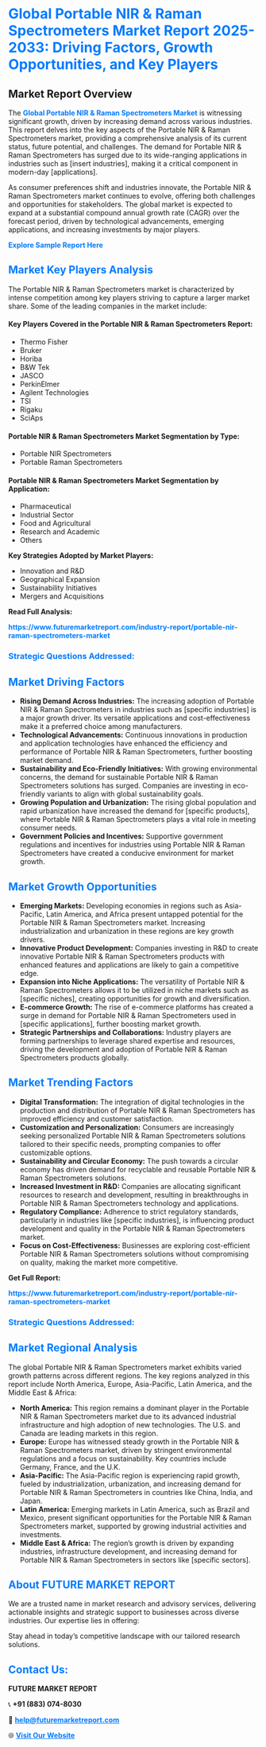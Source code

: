 <h1 style="color: #007BFF;">Global Portable NIR & Raman Spectrometers Market Report 2025-2033: Driving Factors, Growth Opportunities, and Key Players</h1>

<section id="overview">
<h2>Market Report Overview</h2>
<p>The <a href="https://www.futuremarketreport.com/industry-report/portable-nir-raman-spectrometers-market" style="color: #007BFF; text-decoration: none;"><strong>Global Portable NIR & Raman Spectrometers Market</strong></a> is witnessing significant growth, driven by increasing demand across various industries. This report delves into the key aspects of the Portable NIR & Raman Spectrometers market, providing a comprehensive analysis of its current status, future potential, and challenges. The demand for Portable NIR & Raman Spectrometers has surged due to its wide-ranging applications in industries such as [insert industries], making it a critical component in modern-day [applications].</p>
<p>As consumer preferences shift and industries innovate, the Portable NIR & Raman Spectrometers market continues to evolve, offering both challenges and opportunities for stakeholders. The global market is expected to expand at a substantial compound annual growth rate (CAGR) over the forecast period, driven by technological advancements, emerging applications, and increasing investments by major players.</p>
</section>

<section id="overview">
<p><a href="https://www.futuremarketreport.com/request-sample/reportId=41420" style="color: #007BFF; text-decoration: none;"><strong>Explore Sample Report Here</strong></a></p>
</section>

<section id="key-players">
<h2 style="color: #007BFF;">Market Key Players Analysis</h2>
<p>The Portable NIR & Raman Spectrometers market is characterized by intense competition among key players striving to capture a larger market share. Some of the leading companies in the market include:</p>
<h4>Key Players Covered in the Portable NIR & Raman Spectrometers Report:</h4>
<ul><li>Thermo Fisher</li><li>Bruker</li><li>Horiba</li><li>B&amp;W Tek</li><li>JASCO</li><li>PerkinElmer</li><li>Agilent Technologies</li><li>TSI</li><li>Rigaku</li><li>SciAps</li></ul>
<h4>Portable NIR & Raman Spectrometers Market Segmentation by Type:</h4>
<ul><li>Portable NIR Spectrometers</li><li>Portable Raman Spectrometers</li></ul>

<h4>Portable NIR & Raman Spectrometers Market Segmentation by Application:</h4>
<ul><li>Pharmaceutical</li><li>Industrial Sector</li><li>Food and Agricultural</li><li>Research and Academic</li><li>Others</li></ul>
<p><strong>Key Strategies Adopted by Market Players:</strong></p>
<ul>
<li>Innovation and R&D</li>
<li>Geographical Expansion</li>
<li>Sustainability Initiatives</li>
<li>Mergers and Acquisitions</li>
</ul>
</section>

<section>
<p><strong>Read Full Analysis: </strong></p><a href="https://www.futuremarketreport.com/industry-report/portable-nir-raman-spectrometers-market" style="color: #007BFF; text-decoration: none;"><strong>https://www.futuremarketreport.com/industry-report/portable-nir-raman-spectrometers-market</strong></a>
<h3 style="color: #007BFF;">Strategic Questions Addressed:</h3>
</section>

<section id="driving-factors">
<h2 style="color: #007BFF;">Market Driving Factors</h2>
<ul>
<li><strong>Rising Demand Across Industries:</strong> The increasing adoption of Portable NIR & Raman Spectrometers in industries such as [specific industries] is a major growth driver. Its versatile applications and cost-effectiveness make it a preferred choice among manufacturers.</li>
<li><strong>Technological Advancements:</strong> Continuous innovations in production and application technologies have enhanced the efficiency and performance of Portable NIR & Raman Spectrometers, further boosting market demand.</li>
<li><strong>Sustainability and Eco-Friendly Initiatives:</strong> With growing environmental concerns, the demand for sustainable Portable NIR & Raman Spectrometers solutions has surged. Companies are investing in eco-friendly variants to align with global sustainability goals.</li>
<li><strong>Growing Population and Urbanization:</strong> The rising global population and rapid urbanization have increased the demand for [specific products], where Portable NIR & Raman Spectrometers plays a vital role in meeting consumer needs.</li>
<li><strong>Government Policies and Incentives:</strong> Supportive government regulations and incentives for industries using Portable NIR & Raman Spectrometers have created a conducive environment for market growth.</li>
</ul>
</section>

<section id="growth-opportunities">
<h2 style="color: #007BFF;">Market Growth Opportunities</h2>
<ul>
<li><strong>Emerging Markets:</strong> Developing economies in regions such as Asia-Pacific, Latin America, and Africa present untapped potential for the Portable NIR & Raman Spectrometers market. Increasing industrialization and urbanization in these regions are key growth drivers.</li>
<li><strong>Innovative Product Development:</strong> Companies investing in R&D to create innovative Portable NIR & Raman Spectrometers products with enhanced features and applications are likely to gain a competitive edge.</li>
<li><strong>Expansion into Niche Applications:</strong> The versatility of Portable NIR & Raman Spectrometers allows it to be utilized in niche markets such as [specific niches], creating opportunities for growth and diversification.</li>
<li><strong>E-commerce Growth:</strong> The rise of e-commerce platforms has created a surge in demand for Portable NIR & Raman Spectrometers used in [specific applications], further boosting market growth.</li>
<li><strong>Strategic Partnerships and Collaborations:</strong> Industry players are forming partnerships to leverage shared expertise and resources, driving the development and adoption of Portable NIR & Raman Spectrometers products globally.</li>
</ul>
</section>

<section id="trending-factors">
<h2 style="color: #007BFF;">Market Trending Factors</h2>
<ul>
<li><strong>Digital Transformation:</strong> The integration of digital technologies in the production and distribution of Portable NIR & Raman Spectrometers has improved efficiency and customer satisfaction.</li>
<li><strong>Customization and Personalization:</strong> Consumers are increasingly seeking personalized Portable NIR & Raman Spectrometers solutions tailored to their specific needs, prompting companies to offer customizable options.</li>
<li><strong>Sustainability and Circular Economy:</strong> The push towards a circular economy has driven demand for recyclable and reusable Portable NIR & Raman Spectrometers solutions.</li>
<li><strong>Increased Investment in R&D:</strong> Companies are allocating significant resources to research and development, resulting in breakthroughs in Portable NIR & Raman Spectrometers technology and applications.</li>
<li><strong>Regulatory Compliance:</strong> Adherence to strict regulatory standards, particularly in industries like [specific industries], is influencing product development and quality in the Portable NIR & Raman Spectrometers market.</li>
<li><strong>Focus on Cost-Effectiveness:</strong> Businesses are exploring cost-efficient Portable NIR & Raman Spectrometers solutions without compromising on quality, making the market more competitive.</li>
</ul>
</section>

<section>
<p><strong>Get Full Report: </strong></p><a href="https://www.futuremarketreport.com/industry-report/portable-nir-raman-spectrometers-market" style="color: #007BFF; text-decoration: none;"><strong>https://www.futuremarketreport.com/industry-report/portable-nir-raman-spectrometers-market</strong></a>
<h3 style="color: #007BFF;">Strategic Questions Addressed:</h3>
</section>


<section id="regional-analysis">
<h2 style="color: #007BFF;">Market Regional Analysis</h2>
<p>The global Portable NIR & Raman Spectrometers market exhibits varied growth patterns across different regions. The key regions analyzed in this report include North America, Europe, Asia-Pacific, Latin America, and the Middle East & Africa:</p>
<ul>
<li><strong>North America:</strong> This region remains a dominant player in the Portable NIR & Raman Spectrometers market due to its advanced industrial infrastructure and high adoption of new technologies. The U.S. and Canada are leading markets in this region.</li>
<li><strong>Europe:</strong> Europe has witnessed steady growth in the Portable NIR & Raman Spectrometers market, driven by stringent environmental regulations and a focus on sustainability. Key countries include Germany, France, and the U.K.</li>
<li><strong>Asia-Pacific:</strong> The Asia-Pacific region is experiencing rapid growth, fueled by industrialization, urbanization, and increasing demand for Portable NIR & Raman Spectrometers in countries like China, India, and Japan.</li>
<li><strong>Latin America:</strong> Emerging markets in Latin America, such as Brazil and Mexico, present significant opportunities for the Portable NIR & Raman Spectrometers market, supported by growing industrial activities and investments.</li>
<li><strong>Middle East & Africa:</strong> The region’s growth is driven by expanding industries, infrastructure development, and increasing demand for Portable NIR & Raman Spectrometers in sectors like [specific sectors].</li>
</ul>
</section>

<footer>
<h2 style="color: #007BFF;">About FUTURE MARKET REPORT</h2>
<p>We are a trusted name in market research and advisory services, delivering actionable insights and strategic support to businesses across diverse industries. Our expertise lies in offering:</p>

<p>Stay ahead in today’s competitive landscape with our tailored research solutions.</p>

<h2 style="color: #007BFF;">Contact Us:</h2>
<p><strong>FUTURE MARKET REPORT</strong></p>
<p>📞 <strong>+91 (883) 074-8030</strong></p>
<p>📧 <strong><a href="mailto:help@futuremarketreport.com" style="color: #007BFF;">help@futuremarketreport.com</a></strong></p>
<p>🌐 <strong><a href="https://www.futuremarketreport.com/" style="color: #007BFF;">Visit Our Website</a></strong></p>
</footer>
